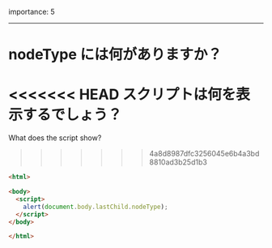 importance: 5

---

# nodeType には何がありますか？

<<<<<<< HEAD
スクリプトは何を表示するでしょう？
=======
What does the script show?
>>>>>>> 4a8d8987dfc3256045e6b4a3bd8810ad3b25d1b3

```html
<html>

<body>
  <script>
    alert(document.body.lastChild.nodeType);
  </script>
</body>

</html>
```
